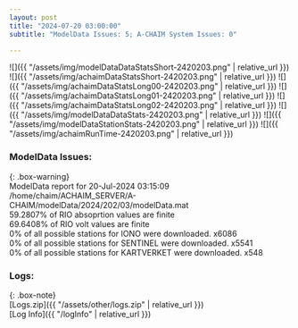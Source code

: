 ```yaml
---
layout: post
title: "2024-07-20 03:00:00"
subtitle: "ModelData Issues: 5; A-CHAIM System Issues: 0"

---
```


![]({{ "/assets/img/modelDataDataStatsShort-2420203.png" | relative_url }})
![]({{ "/assets/img/achaimDataStatsShort-2420203.png" | relative_url }})
![]({{ "/assets/img/achaimDataStatsLong00-2420203.png" | relative_url }})
![]({{ "/assets/img/achaimDataStatsLong01-2420203.png" | relative_url }})
![]({{ "/assets/img/achaimDataStatsLong02-2420203.png" | relative_url }})
![]({{ "/assets/img/modelDataDataStats-2420203.png" | relative_url }})
![]({{ "/assets/img/modelDataStationStats-2420203.png" | relative_url }})
![]({{ "/assets/img/achaimRunTime-2420203.png" | relative_url }})


### ModelData Issues:  
  
{: .box-warning}  
 ModelData report for 20-Jul-2024 03:15:09   
 /home/chaim/ACHAIM_SERVER/A-CHAIM/modelData/2024/202/03/modelData.mat   
 59.2807% of RIO absoprtion values are finite   
 69.6408% of RIO volt values are finite   
 0% of all possible stations for IONO were downloaded. x6086   
 0% of all possible stations for SENTINEL were downloaded. x5541   
 0% of all possible stations for KARTVERKET were downloaded. x548   
  


### Logs:  
  
{: .box-note}  
[Logs.zip]({{ "/assets/other/logs.zip" | relative_url }})  
[Log Info]({{ "/logInfo" | relative_url }})  
